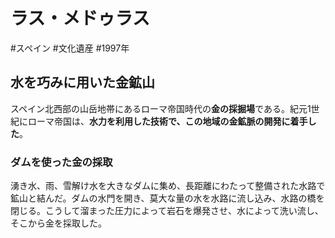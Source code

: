 # ラス・メドゥラス
#スペイン #文化遺産 #1997年 
## 水を巧みに用いた金鉱山
スペイン北西部の山岳地帯にあるローマ帝国時代の**金の採掘場**である。紀元1世紀にローマ帝国は、**水力を利用した技術で、この地域の金鉱脈の開発に着手した**。
### ダムを使った金の採取
湧き水、雨、雪解け水を大きなダムに集め、長距離にわたって整備された水路で鉱山と結んだ。ダムの水門を開き、莫大な量の水を水路に流し込み、水路の橋を閉じる。こうして溜まった圧力によって岩石を爆発させ、水によって洗い流し、そこから金を採取した。